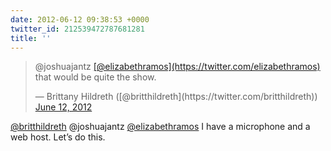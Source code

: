```yaml
---
date: 2012-06-12 09:38:53 +0000
twitter_id: 212539472787681281
title: ''
---
```


<blockquote class="twitter-tweet"><p lang="en" dir="ltr">@joshuajantz <a href="https://twitter.com/elizabethramos?ref_src=twsrc%5Etfw">[@elizabethramos](https://twitter.com/elizabethramos)</a> that would be quite the show.</p>&mdash; Brittany Hildreth ([@britthildreth](https://twitter.com/britthildreth)) <a href="https://twitter.com/britthildreth/status/212538542809808896?ref_src=twsrc%5Etfw">June 12, 2012</a></blockquote>
<script async src="https://platform.twitter.com/widgets.js" charset="utf-8"></script>

[@britthildreth](https://twitter.com/britthildreth) @joshuajantz [@elizabethramos](https://twitter.com/elizabethramos) I have a microphone and a web host. Let’s do this.
